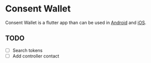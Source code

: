 # Consent Wallet

Consent Wallet is a flutter app than can be used in
[Android](https://play.google.com/store/apps/details?id=io.x0a.consent.consentwallet)
and [iOS](https://apps.apple.com/us/app/consent-wallet/id1504052171?ls=1).

## TODO
- [ ] Search tokens
- [ ] Add controller contact